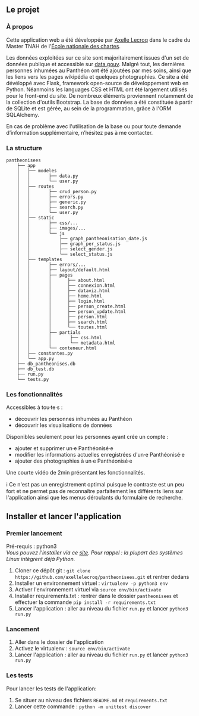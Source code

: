## Le projet
### À propos
Cette application web a été développée par [Axelle Lecroq](https://github.com/axellelecroq) dans le cadre du Master TNAH de l'[École nationale des chartes](http://www.chartes.psl.eu/fr/cursus/master-technologies-numeriques-appliquees-histoire).

Les données exploitées sur ce site sont majoritairement issues d'un set de données publique et accessible sur
[data.gouv](https://www.data.gouv.fr/fr/datasets/pantheonises/). Malgré tout, les dernières personnes inhumées au Panthéon ont été ajoutées par mes soins, ainsi que les liens vers les pages wikipédia et quelques photographies.
Ce site a été dévéloppé avec Flask, framework open-source de développement web en Python. Néanmoins les languages CSS et HTML ont été largement utilisés pour le front-end du site. De nombreux éléments proviennent notamment de la collection d'outils Bootstrap. La base de données a été constituée à partir de SQLite et est gérée, au sein de la programmation, grâce à l'ORM SQLAlchemy.

En cas de problème avec l'utilisation de la base ou pour toute demande d’information supplémentaire, n’hésitez pas à me contacter.

### La structure
```
pantheonisees
    ├── app
    │   ├── modeles
    │   │       ├── data.py
    │   │       └── user.py
    │   ├── routes
    │   │       ├── crud_person.py
    │   │       ├── errors.py
    │   │       ├── generic.py
    │   │       ├── search.py
    │   │       └── user.py
    │   ├── static
    │   │       ├── css/...
    │   │       ├── images/...
    │   │       └── js
    │   │           ├── graph_pantheonisation_date.js
    │   │           ├── graph_per_status.js
    │   │           ├── select_gender.js
    │   │           └── select_status.js
    │   ├── templates
    │   │       ├── errors/...
    │   │       ├── layout/default.html
    │   │       ├── pages
    │   │       │      ├── about.html
    │   │       │      ├── connexion.html
    │   │       │      ├── dataviz.html
    │   │       │      ├── home.html
    │   │       │      ├── login.html
    │   │       │      ├── person_create.html
    │   │       │      ├── person_update.html
    │   │       │      ├── person.html
    │   │       │      ├── search.html
    │   │       │      └── toutes.html
    │   │       ├── partials
    │   │       │       ├── css.html
    │   │       │       └── metadata.html
    │   │       └── conteneur.html
    │   ├── constantes.py
    │   └── app.py
    ├── db_pantheonises.db
    ├── db_test.db
    ├── run.py
    └── tests.py
```

### Les fonctionnalités
Accessibles à tou·te·s :
- découvrir les personnes inhumées au Panthéon
- découvrir les visualisations de données

Disponibles seulement pour les personnes ayant crée un compte :
- ajouter et supprimer un·e Panthéonisé·e
- modifier les informations actuelles enregistrées d'un·e Panthéonisé·e
- ajouter des photographies à un·e Panthéonisé·e


Une courte vidéo de 2min présentant les fonctionnalités.

:information_source: Ce n'est pas un enregistrement optimal puisque le contraste est un peu fort et ne permet pas de reconnaître parfaitement les différents liens sur l'application ainsi que les menus déroulants du formulaire de recherche. 


## Installer et lancer l'application
### Premier lancement

Pré-requis : python3  
*Vous pouvez l'installer via ce [site](https://www.python.org/downloads/). Pour rappel : la plupart des systèmes Linux intègrent déjà Python.*

1. Cloner ce dépôt git : `git clone https://github.com/axellelecroq/pantheonisees.git` et rentrer dedans
2. Installer un environnement virtuel : `virtualenv -p python3 env` 
3. Activer l'environnement virtuel via `source env/bin/activate`
4. Installer requirements.txt : rentrer dans le dossier `pantheonisees` et effectuer la commande `pip install -r requirements.txt`
5. Lancer l'application : aller au niveau du fichier `run.py` et lancer `python3 run.py`

### Lancement 
1. Aller dans le dossier de l'application
2. Activez le virtualenv : `source env/bin/activate`
3. Lancer l'application : aller au niveau du fichier `run.py` et lancer `python3 run.py`

### Les tests 
Pour lancer les tests de l'application:
1. Se situer au niveau des fichiers `README.md` et `requirements.txt`
2. Lancer cette commande : `python -m unittest discover`
